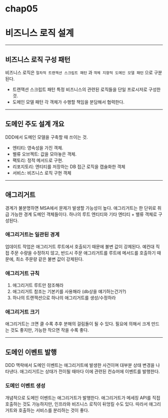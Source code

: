 # chap05

# 비즈니스 로직 설계

---

## 비즈니스 로직 구성 패턴

비즈니스 로직은 `절차적 트랜잭션 스크립트 패턴` 과 `객체 지향적 도메인 모델 패턴` 으로 구분된다.

- 트랜잭션 스크립트 패턴
특정 비즈니스의 관련된 로직들을 단일 프로시저로 구성한 것.
- 도메인 모델 패턴
각 객체가 수행할 책임을 분담해서 협력한다.

---

## 도메인 주도 설계 개요

DDD에서 도메인 모델을 구축할 때 쓰이는 것.

- 엔티티: 영속성을 가진 객체.
- 벨류 오브젝트: 값을 모아놓은 객체.
- 팩토리: 정적 메서드로 구현.
- 리포지토리: 엔티티를 저장하는 DB 접근 로직을 캡슐화한 객체
- 서비스: 비즈니스 로직 구현 객체

---

## 애그리거트

경계가 불분명하면 MSA에서 문제가 발생할 가능성이 높다. 애그리거트는 한 단위로 취급 가능한 경계 도메인 객체들이다. 하나의 루트 엔티티와 기타 엔티티 + 밸류 객체로 구성된다.

### 애그리거트는 일관된 경계

업데이트 작업은 애그리거트 루트에서 호출되기 때문에 불변 값이 강제된다. 
예컨대 직접 주문 수량을 수정하지 않고, 반드시 주문 애그리거트를 루트에 메서드를 호출하기 때문에, 최소 주문량 같은 불변 값이 강제된다.

### 애그리거트 규칙

1. 애그리거트 루트만 참조해라
2. 애그리거트 참조는 기본키를 사용해라 (db상을 얘기하는건가?)
3. 하나의 트랜잭션으로 하나의 애그리거트를 생성/수정하라

### 애그리거트 크기

애그리거트는 크면 클 수록 추후 분해의 걸림돌이 될 수 있다. 필요에 의해서 크게 만드는 것도 좋지만, 가능한 작으면 작을 수록 좋다.

---

## 도메인 이벤트 발행

DDD 맥락에서 도메인 이벤트는 애그리거트에 발생한 사건이며 대부분 상태 변경을 나타낸다. 애그리거트는 상태가 전이될 때마다 이에 관련된 컨슈머에 이벤트를 발행한다.

### 도메인 이벤트 생성

개념적으로 도메인 이벤트는 애그리거트가 발행한다. 애그리거트가 메세징 API를 직접 호출하는 것도 가능하지만, 인프라와 비즈니스 로직이 뒤엉킬 수도 있다. 따라서 애그리거트와 호출하는 서비스를 분리하는 것이 좋다.